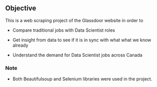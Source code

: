 ## Objective
This is a web scraping project of the Glassdoor website in order to

- Compare traditional jobs with Data Scientist roles

- Get insight from data to see if it is in sync with what what we know already

- Understand the demand for Data Scientist jobs across Canada 

### Note
- Both Beautifulsoup and Selenium libraries were used in the project.
